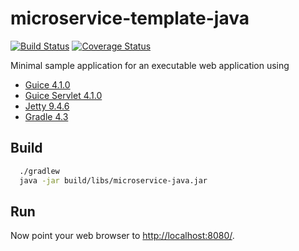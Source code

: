 # microservice-template-java

[![Build Status](https://travis-ci.org/egymgmbh/microservice-java.svg?branch=master)](https://travis-ci.org/egymgmbh/microservice-java)
[![Coverage Status](https://coveralls.io/repos/github/egymgmbh/microservice-java/badge.svg?branch=master)](https://coveralls.io/github/egymgmbh/microservice-java?branch=master)

Minimal sample application for an executable web application using
- [Guice 4.1.0](https://github.com/google/guice)
- [Guice Servlet 4.1.0](https://github.com/google/guice/wiki/Servlets)
- [Jetty 9.4.6](http://eclipse.org/jetty/)
- [Gradle 4.3](https://gradle.org/)

## Build

```bash
  ./gradlew
  java -jar build/libs/microservice-java.jar
```

## Run

Now point your web browser to [http://localhost:8080/](http://localhost:8080/).
